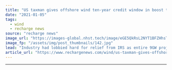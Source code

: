```yaml
---
title: "US taxman gives offshore wind ten-year credit window in boost to emerging sector"
date: "2021-01-05"
tags: 
  - wind
  - recharge news
source: "recharge news"
image_url: "https://images-global.nhst.tech/image/eGE5QkRsL2NYT1BFZHhsTnJsQ1RKZFJELy9wZU1HQWcxNXBhck9KYUpEcz0=/nhst/binary/1cad01e15ea77d664dc3ef0e1f21af32"
image_fp: "/assets/img/post_thumbnails/142.jpg"
lead: "Industry had lobbied hard for relief from IRS as entire 9GW project portfolio located on the federal outer continental shelf in Atlantic"
article_url: "https://www.rechargenews.com/wind/us-taxman-gives-offshore-wind-ten-year-credit-window-in-boost-to-emerging-sector/2-1-939273"
---
```


---
